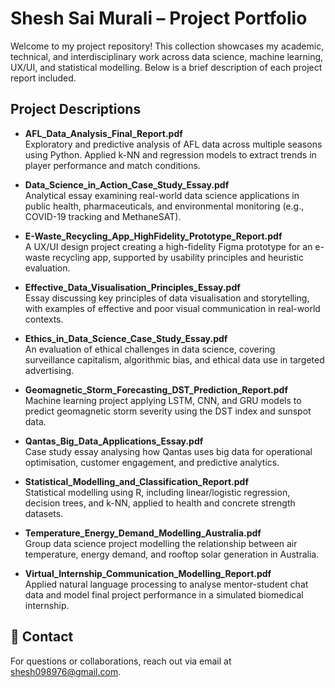 # Shesh Sai Murali – Project Portfolio

Welcome to my project repository! This collection showcases my academic, technical, and interdisciplinary work across data science, machine learning, UX/UI, and statistical modelling. Below is a brief description of each project report included.

## Project Descriptions

- **AFL_Data_Analysis_Final_Report.pdf**  
  Exploratory and predictive analysis of AFL data across multiple seasons using Python. Applied k-NN and regression models to extract trends in player performance and match conditions.

- **Data_Science_in_Action_Case_Study_Essay.pdf**  
  Analytical essay examining real-world data science applications in public health, pharmaceuticals, and environmental monitoring (e.g., COVID-19 tracking and MethaneSAT).

- **E-Waste_Recycling_App_HighFidelity_Prototype_Report.pdf**  
  A UX/UI design project creating a high-fidelity Figma prototype for an e-waste recycling app, supported by usability principles and heuristic evaluation.

- **Effective_Data_Visualisation_Principles_Essay.pdf**  
  Essay discussing key principles of data visualisation and storytelling, with examples of effective and poor visual communication in real-world contexts.

- **Ethics_in_Data_Science_Case_Study_Essay.pdf**  
  An evaluation of ethical challenges in data science, covering surveillance capitalism, algorithmic bias, and ethical data use in targeted advertising.

- **Geomagnetic_Storm_Forecasting_DST_Prediction_Report.pdf**  
  Machine learning project applying LSTM, CNN, and GRU models to predict geomagnetic storm severity using the DST index and sunspot data.

- **Qantas_Big_Data_Applications_Essay.pdf**  
  Case study essay analysing how Qantas uses big data for operational optimisation, customer engagement, and predictive analytics.

- **Statistical_Modelling_and_Classification_Report.pdf**  
  Statistical modelling using R, including linear/logistic regression, decision trees, and k-NN, applied to health and concrete strength datasets.

- **Temperature_Energy_Demand_Modelling_Australia.pdf**  
  Group data science project modelling the relationship between air temperature, energy demand, and rooftop solar generation in Australia.

- **Virtual_Internship_Communication_Modelling_Report.pdf**  
  Applied natural language processing to analyse mentor-student chat data and model final project performance in a simulated biomedical internship.

## 🔗 Contact
For questions or collaborations, reach out via email at shesh098976@gmail.com.

